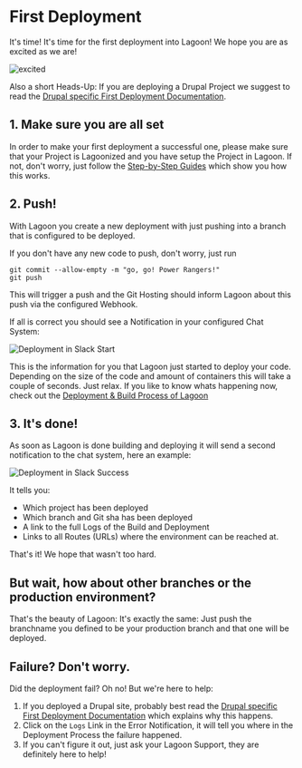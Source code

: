 # First Deployment

It's time! It's time for the first deployment into Lagoon! We hope you are as excited as we are!

![excited](https://i.giphy.com/media/7kVRZwYRwF1ok/giphy-downsized.gif)

Also a short Heads-Up: If you are deploying a Drupal Project we suggest to read the [Drupal specific First Deployment Documentation](drupal/first_deployment.md).

## 1. Make sure you are all set

In order to make your first deployment a successful one, please make sure that your Project is Lagoonized and you have setup the Project in Lagoon. If not, don't worry, just follow the [Step-by-Step Guides](index.md) which show you how this works.

## 2. Push!

With Lagoon you create a new deployment with just pushing into a branch that is configured to be deployed.

If you don't have any new code to push, don't worry, just run

```text
git commit --allow-empty -m "go, go! Power Rangers!"
git push
```

This will trigger a push and the Git Hosting should inform Lagoon about this push via the configured Webhook.

If all is correct you should see a Notification in your configured Chat System:

![Deployment in Slack Start](https://github.com/AlannaBurke/lagoon/tree/21e902febd87cf119786321d3506279c7864d5ac/images/first_deployment_slack_start.jpg)

This is the information for you that Lagoon just started to deploy your code. Depending on the size of the code and amount of containers this will take a couple of seconds. Just relax. If you like to know whats happening now, check out the [Deployment & Build Process of Lagoon](build_deploy_process.md)

## 3. It's done!

As soon as Lagoon is done building and deploying it will send a second notification to the chat system, here an example:

![Deployment in Slack Success](https://github.com/AlannaBurke/lagoon/tree/21e902febd87cf119786321d3506279c7864d5ac/images/first_deployment_slack_success.jpg)

It tells you:

* Which project has been deployed
* Which branch and Git sha has been deployed
* A link to the full Logs of the Build and Deployment
* Links to all Routes \(URLs\) where the environment can be reached at.

That's it! We hope that wasn't too hard.

## But wait, how about other branches or the production environment?

That's the beauty of Lagoon: It's exactly the same: Just push the branchname you defined to be your production branch and that one will be deployed.

## Failure? Don't worry.

Did the deployment fail? Oh no! But we're here to help:

1. If you deployed a Drupal site, probably best read the [Drupal specific First Deployment Documentation](drupal/first_deployment.md) which explains why this happens.
2. Click on the `Logs` Link in the Error Notification, it will tell you where in the Deployment Process the failure happened.
3. If you can't figure it out, just ask your Lagoon Support, they are definitely here to help!

